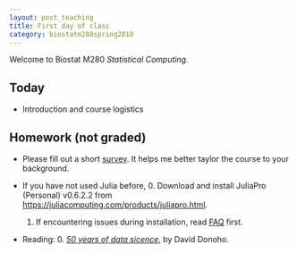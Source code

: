 ```yaml
---
layout: post_teaching
title: First day of class
category: biostatm280spring2018
---
```


Welcome to Biostat M280 *Statistical Computing*. 

## Today

* Introduction and course logistics

## Homework (not graded)

* Please fill out a short [survey](https://www.surveymonkey.com/r/ZLY9R6Y). It helps me better taylor the course to your background.

* If you have not used Julia before,
  0. Download and install JuliaPro (Personal) v0.6.2.2 from <https://juliacomputing.com/products/juliapro.html>.  
  1. If encountering issues during installation, read [FAQ](https://juliacomputing.com/products/faqs/juliaprofaq.html) first.  

* Reading:
  0. [_50 years of data sicence_](http://hua-zhou.github.io/teaching/biostatm280-2018spring/readings/Donoho15FiftyYearsDataScience.pdf), by David Donoho.  